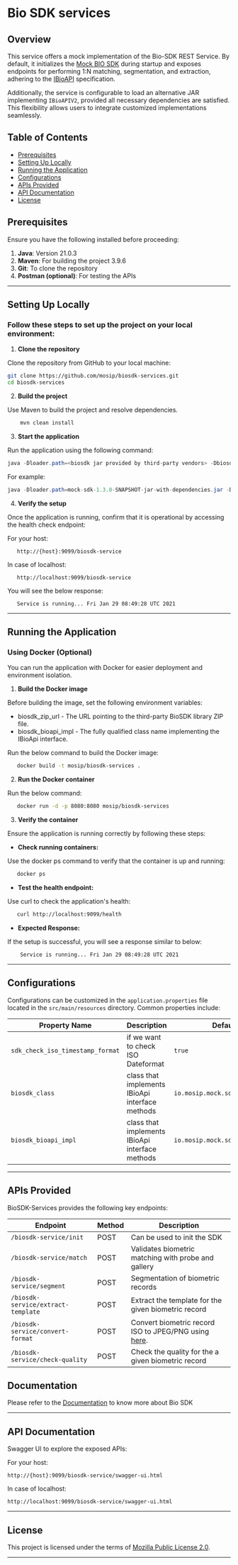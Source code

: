# Bio SDK services

## Overview

This service offers a mock implementation of the Bio-SDK REST Service. By default, it initializes the [Mock BIO SDK](https://github.com/mosip/mosip-mock-services/tree/master/mock-sdk) during startup and exposes endpoints for performing 1:N matching, segmentation, and extraction, adhering to the [IBioAPI](https://github.com/mosip/commons/blob/master/kernel/kernel-biometrics-api/src/main/java/io/mosip/kernel/biometrics/spi/IBioApi.java) specification. 

Additionally, the service is configurable to load an alternative JAR implementing `IBioAPIV2`, provided all necessary dependencies are satisfied. This flexibility allows users to integrate customized implementations seamlessly. 

## Table of Contents

- [Prerequisites](#prerequisites)
- [Setting Up Locally](#setting-up-locally)
- [Running the Application](#running-the-application)
- [Configurations](#configurations)
- [APIs Provided](#apis-provided)
- [API Documentation](#api-documentation)
- [License](#license)

## Prerequisites

Ensure you have the following installed before proceeding:

1. **Java**: Version 21.0.3
2. **Maven**: For building the project 3.9.6
3. **Git**: To clone the repository
4. **Postman (optional)**: For testing the APIs

---

## Setting Up Locally

### Follow these steps to set up the project on your local environment:

1. **Clone the repository**

Clone the repository from GitHub to your local machine:

```bash
git clone https://github.com/mosip/biosdk-services.git
cd biosdk-services
```

2. **Build the project**

Use Maven to build the project and resolve dependencies.

```bash
	mvn clean install
```
   

3. **Start the application**

Run the application using the following command:

```java
java -Dloader.path=<biosdk jar provided by third-party vendors> -Dbiosdk_bioapi_impl=<classpath of class that implements IBioApi interface> --add-modules=ALL-SYSTEM --add-opens java.xml/jdk.xml.internal=ALL-UNNAMED --add-opens java.base/java.lang.reflect=ALL-UNNAMED --add-opens java.base/java.lang.stream=ALL-UNNAMED --add-opens java.base/java.time=ALL-UNNAMED --add-opens java.base/java.time.LocalDate=ALL-UNNAMED --add-opens java.base/java.time.LocalDateTime=ALL-UNNAMED --add-opens java.base/java.time.LocalDateTime.date=ALL-UNNAMED  -jar biosdk-services-<version>.jar
```

For example:

```java
java -Dloader.path=mock-sdk-1.3.0-SNAPSHOT-jar-with-dependencies.jar -Dbiosdk_bioapi_impl=io.mosip.mock.sdk.impl.SampleSDKV2 --add-modules=ALL-SYSTEM --add-opens java.xml/jdk.xml.internal=ALL-UNNAMED --add-opens java.base/java.lang.reflect=ALL-UNNAMED --add-opens java.base/java.lang.stream=ALL-UNNAMED --add-opens java.base/java.time=ALL-UNNAMED --add-opens java.base/java.time.LocalDate=ALL-UNNAMED --add-opens java.base/java.time.LocalDateTime=ALL-UNNAMED --add-opens java.base/java.time.LocalDateTime.date=ALL-UNNAMED -jar biosdk-services-1.3.0-SNAPSHOT.jar
```

4. **Verify the setup**

Once the application is running, confirm that it is operational by accessing the health check endpoint:

For your host:

```text
   http://{host}:9099/biosdk-service
```

In case of localhost:

```text
   http://localhost:9099/biosdk-service
```

You will see the below response:

```text
   Service is running... Fri Jan 29 08:49:28 UTC 2021
```
---


## Running the Application

### Using Docker (Optional)

You can run the application with Docker for easier deployment and environment isolation.

1. **Build the Docker image**

Before building the image, set the following environment variables:

* biosdk_zip_url - The URL pointing to the third-party BioSDK library ZIP file.
* biosdk_bioapi_impl - The fully qualified class name implementing the IBioApi interface.

Run the below command to build the Docker image:

```bash
   docker build -t mosip/biosdk-services .
```

2. **Run the Docker container**

Run the below command:

```bash
   docker run -d -p 8080:8080 mosip/biosdk-services
```

3. **Verify the container**

Ensure the application is running correctly by following these steps:

* **Check running containers:**

Use the docker ps command to verify that the container is up and running:

```bash
   docker ps
```
* **Test the health endpoint:**

Use curl to check the application's health:

```bash
   curl http://localhost:9099/health
```

* **Expected Response:**

If the setup is successful, you will see a response similar to below:

```text
	Service is running... Fri Jan 29 08:49:28 UTC 2021
```
---

## Configurations

Configurations can be customized in the `application.properties` file located in the `src/main/resources` directory. Common properties include:

| Property Name                          | Description                                      | Default Value                        |
|----------------------------------------|---------------------------------------------------|--------------------------------------|
| `sdk_check_iso_timestamp_format`       | if we want to check ISO Dateformat                | `true`                                         |
| `biosdk_class`                         | class that implements IBioApi interface methods    | `io.mosip.mock.sdk.impl.SampleSDKV2` |
| `biosdk_bioapi_impl`                   | class that implements IBioApi interface methods               | `io.mosip.mock.sdk.impl.SampleSDKV2` |

---

## APIs Provided

BioSDK-Services provides the following key endpoints:

| Endpoint                | Method | Description                     |
|-------------------------|--------|---------------------------------|
| `/biosdk-service/init`               | POST    | Can be used to init the SDK    |
| `/biosdk-service/match`      | POST   | Validates biometric matching with probe and gallery       |
| `/biosdk-service/segment`        | POST   | Segmentation of biometric records |
| `/biosdk-service/extract-template` | POST    | Extract the template for the given biometric record      |
| `/biosdk-service/convert-format` | POST    | Convert biometric record ISO to JPEG/PNG using  [here](https://github.com/mosip/converters/tree/develop).       |
| `/biosdk-service/check-quality` | POST    | Check the quality for the a given biometric record      |



## Documentation

Please refer to the [Documentation](https://github.com/mosip/documentation/blob/1.2.0/docs/biometric-sdk.md) to know more about Bio SDK 

---

## API Documentation

Swagger UI to explore the exposed APIs:

For your host:

```text
http://{host}:9099/biosdk-service/swagger-ui.html
```

In case of localhost:

```
http://localhost:9099/biosdk-service/swagger-ui.html
```
---

## License

This project is licensed under the terms of [Mozilla Public License 2.0](https://github.com/mosip/admin-services/blob/develop/LICENSE).

---
